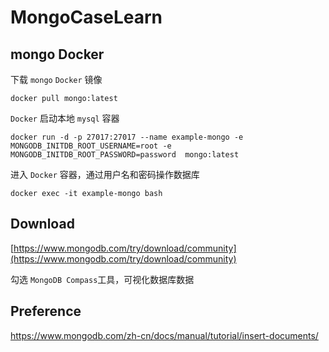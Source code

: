 # MongoCaseLearn
## mongo Docker
下载 `mongo` `Docker` 镜像
```shell
docker pull mongo:latest
```
`Docker` 启动本地 `mysql` 容器
```shell
docker run -d -p 27017:27017 --name example-mongo -e MONGODB_INITDB_ROOT_USERNAME=root -e MONGODB_INITDB_ROOT_PASSWORD=password  mongo:latest
```
进入 `Docker` 容器，通过用户名和密码操作数据库
```shell
docker exec -it example-mongo bash
```

## Download
[https://www.mongodb.com/try/download/community](https://www.mongodb.com/try/download/community)

勾选 `MongoDB Compass`工具，可视化数据库数据

## Preference
https://www.mongodb.com/zh-cn/docs/manual/tutorial/insert-documents/
